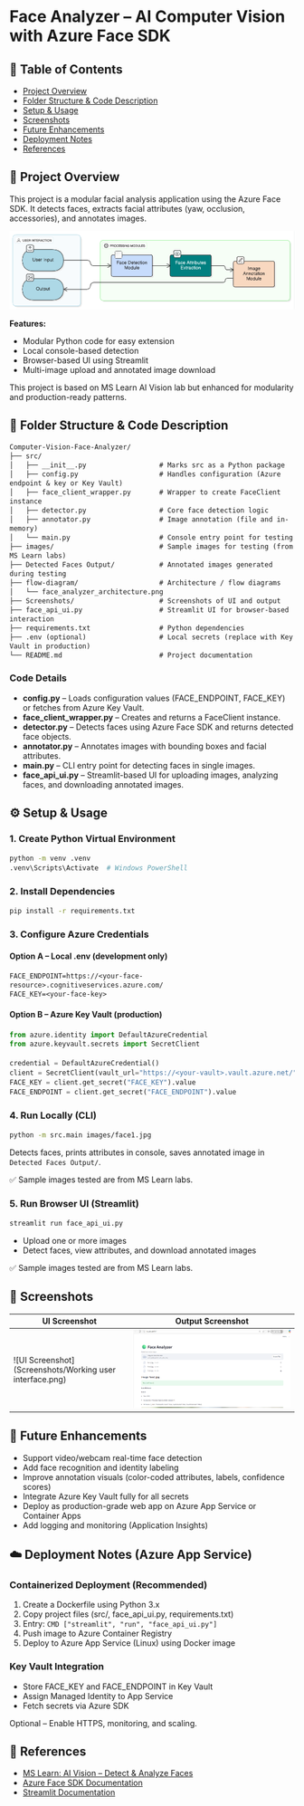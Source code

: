 # Face Analyzer – AI Computer Vision with Azure Face SDK

## 📑 Table of Contents

- [Project Overview](#-project-overview)
- [Folder Structure & Code Description](#-folder-structure--code-description)
- [Setup & Usage](#-setup--usage)
- [Screenshots](#-screenshots)
- [Future Enhancements](#-future-enhancements)
- [Deployment Notes](#-deployment-notes-azure-app-service)
- [References](#-references)

## 📌 Project Overview

This project is a modular facial analysis application using the Azure Face SDK.
It detects faces, extracts facial attributes (yaw, occlusion, accessories), and annotates images.

![Face-Analyzer](flow-diagram/face_analyzer_architecture.png)

**Features:**

- Modular Python code for easy extension
- Local console-based detection
- Browser-based UI using Streamlit
- Multi-image upload and annotated image download

This project is based on MS Learn AI Vision lab but enhanced for modularity and production-ready patterns.

## 📂 Folder Structure & Code Description

```
Computer-Vision-Face-Analyzer/
├── src/
│   ├── __init__.py                  # Marks src as a Python package
│   ├── config.py                    # Handles configuration (Azure endpoint & key or Key Vault)
│   ├── face_client_wrapper.py       # Wrapper to create FaceClient instance
│   ├── detector.py                  # Core face detection logic
│   ├── annotator.py                 # Image annotation (file and in-memory)
│   └── main.py                      # Console entry point for testing
├── images/                          # Sample images for testing (from MS Learn labs)
├── Detected Faces Output/           # Annotated images generated during testing
├── flow-diagram/                    # Architecture / flow diagrams
│   └── face_analyzer_architecture.png
├── Screenshots/                     # Screenshots of UI and output
├── face_api_ui.py                   # Streamlit UI for browser-based interaction
├── requirements.txt                 # Python dependencies
├── .env (optional)                  # Local secrets (replace with Key Vault in production)
└── README.md                        # Project documentation
```

### Code Details

- **config.py** – Loads configuration values (FACE_ENDPOINT, FACE_KEY) or fetches from Azure Key Vault.
- **face_client_wrapper.py** – Creates and returns a FaceClient instance.
- **detector.py** – Detects faces using Azure Face SDK and returns detected face objects.
- **annotator.py** – Annotates images with bounding boxes and facial attributes.
- **main.py** – CLI entry point for detecting faces in single images.
- **face_api_ui.py** – Streamlit-based UI for uploading images, analyzing faces, and downloading annotated images.

## ⚙️ Setup & Usage

### 1. Create Python Virtual Environment

```bash
python -m venv .venv
.venv\Scripts\Activate  # Windows PowerShell
```

### 2. Install Dependencies

```bash
pip install -r requirements.txt
```

### 3. Configure Azure Credentials

#### Option A – Local .env (development only)

```env
FACE_ENDPOINT=https://<your-face-resource>.cognitiveservices.azure.com/
FACE_KEY=<your-face-key>
```

#### Option B – Azure Key Vault (production)

```python
from azure.identity import DefaultAzureCredential
from azure.keyvault.secrets import SecretClient

credential = DefaultAzureCredential()
client = SecretClient(vault_url="https://<your-vault>.vault.azure.net/", credential=credential)
FACE_KEY = client.get_secret("FACE_KEY").value
FACE_ENDPOINT = client.get_secret("FACE_ENDPOINT").value
```

### 4. Run Locally (CLI)

```bash
python -m src.main images/face1.jpg
```

Detects faces, prints attributes in console, saves annotated image in `Detected Faces Output/`.

✅ Sample images tested are from MS Learn labs.

### 5. Run Browser UI (Streamlit)

```bash
streamlit run face_api_ui.py
```

- Upload one or more images
- Detect faces, view attributes, and download annotated images

✅ Sample images tested are from MS Learn labs.

## 📸 Screenshots

| UI Screenshot | Output Screenshot |
|--------------|-------------------|
| ![UI Screenshot](Screenshots/Working user interface.png) | ![Output Screenshot](Screenshots/output.png) |

## 🚀 Future Enhancements

- Support video/webcam real-time face detection
- Add face recognition and identity labeling
- Improve annotation visuals (color-coded attributes, labels, confidence scores)
- Integrate Azure Key Vault fully for all secrets
- Deploy as production-grade web app on Azure App Service or Container Apps
- Add logging and monitoring (Application Insights)

## ☁️ Deployment Notes (Azure App Service)

### Containerized Deployment (Recommended)

1. Create a Dockerfile using Python 3.x
2. Copy project files (src/, face_api_ui.py, requirements.txt)
3. Entry: `CMD ["streamlit", "run", "face_api_ui.py"]`
4. Push image to Azure Container Registry
5. Deploy to Azure App Service (Linux) using Docker image

### Key Vault Integration

- Store FACE_KEY and FACE_ENDPOINT in Key Vault
- Assign Managed Identity to App Service
- Fetch secrets via Azure SDK

Optional – Enable HTTPS, monitoring, and scaling.

## 📌 References

- [MS Learn: AI Vision – Detect & Analyze Faces](https://learn.microsoft.com/en-us/training/modules/detect-analyze-faces/)
- [Azure Face SDK Documentation](https://learn.microsoft.com/en-us/azure/cognitive-services/computer-vision/overview-identity)
- [Streamlit Documentation](https://docs.streamlit.io/)
